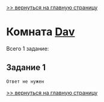 

[>> вернуться на главную страницу](https://github.com/BEPb/tryhackme/blob/master/README.md)

# Комната [Dav](https://tryhackme.com/r/room/bsidesgtdav) 

Всего 1 заданиe:
## Задание 1

```commandline
Ответ не нужен
```

[>> вернуться на главную страницу](https://github.com/BEPb/tryhackme/blob/master/README.md)